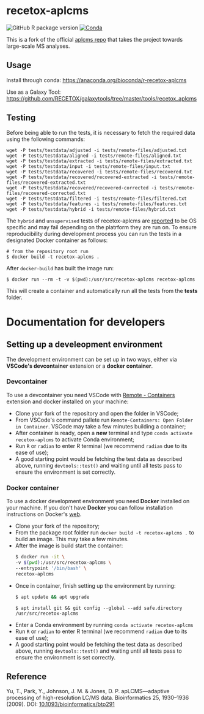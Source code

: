 # recetox-aplcms
![GitHub R package version](https://img.shields.io/github/r-package/v/RECETOX/recetox-aplcms)
[![Conda](https://img.shields.io/conda/v/bioconda/r-recetox-aplcms)](https://anaconda.org/bioconda/r-recetox-aplcms)

This is a fork of the official [aplcms repo](https://github.com/tianwei-yu/apLCMS) that takes the project towards large-scale MS analyses.

## Usage
Install through conda: https://anaconda.org/bioconda/r-recetox-aplcms

Use as a Galaxy Tool: https://github.com/RECETOX/galaxytools/tree/master/tools/recetox_aplcms

## Testing
Before being able to run the tests, it is necessary to fetch the required data using the following commands:

```
wget -P tests/testdata/adjusted -i tests/remote-files/adjusted.txt
wget -P tests/testdata/aligned -i tests/remote-files/aligned.txt
wget -P tests/testdata/extracted -i tests/remote-files/extracted.txt
wget -P tests/testdata/input -i tests/remote-files/input.txt
wget -P tests/testdata/recovered -i tests/remote-files/recovered.txt
wget -P tests/testdata/recovered/recovered-extracted -i tests/remote-files/recovered-extracted.txt
wget -P tests/testdata/recovered/recovered-corrected -i tests/remote-files/recovered-corrected.txt
wget -P tests/testdata/filtered -i tests/remote-files/filtered.txt
wget -P tests/testdata/features -i tests/remote-files/features.txt
wget -P tests/testdata/hybrid -i tests/remote-files/hybrid.txt

```

The `hybrid` and `unsupervised` tests of recetox-aplcms are [reported](https://github.com/RECETOX/recetox-aplcms/issues/24) to be OS specific and may fail depending on the platrform they are run on. To ensure reproducibility during development process you can run the tests in a designated Docker container as follows:
```
# from the repository root run
$ docker build -t recetox-aplcms .
```
After `docker-build` has built the image run:
```
$ docker run --rm -t -v $(pwd):/usr/src/recetox-aplcms recetox-aplcms
```
This will create a container and automatically run all the tests from the **tests** folder.

# Documentation for developers

## Setting up a develeopment environment
The development environment can be set up in two ways, either via **VSCode's devcontainer** extension or a **docker container**.

### Devcontainer
To use a devcontainer you need VSCode with [Remote - Containers](https://marketplace.visualstudio.com/items?itemName=ms-vscode-remote.remote-containers) extension and docker installed on your machine:
- Clone your fork of the repository and open the folder in VSCode;
- From VSCode's command pallete run `Remote-Containers: Open Folder in Container`. VSCode may take a few minutes building a container;
- After container is ready, open a **new** terminal and type `conda activate recetox-aplcms` to activate Conda environment;
- Run `R` or `radian` to enter R terminal (we recommend `radian` due to its ease of use);
- A good starting point would be fetching the test data as described above, running `devtools::test()` and waiting until all tests pass to ensure the environment is set correctly.

### Docker container
To use a docker development environment you need **Docker** installed on your machine. If you don't have **Docker** you can follow installation instructions on Docker's [web](https://docs.docker.com/engine/install/).
- Clone your fork of the repository;
- From the package root folder run `docker build -t recetox-aplcms .` to build an image. This may take a few minutes.
- After the image is build start the container:
    ```bash
    $ docker run -it \
    -v $(pwd):/usr/src/recetox-aplcms \
    --entrypoint '/bin/bash' \
    recetox-aplcms
    ```
- Once in container, finish setting up the environment by running:
    ```bash
    $ apt update && apt upgrade
    ```
    ```shell
    $ apt install git && git config --global --add safe.directory /usr/src/recetox-aplcms
    ```
- Enter a Conda environment by running `conda activate recetox-aplcms`
- Run `R` or `radian` to enter R terminal (we recommend `radian` due to its ease of use);
- A good starting point would be fetching the test data as described above, running `devtools::test()` and waiting until all tests pass to ensure the environment is set correctly.


## Reference
Yu, T., Park, Y., Johnson, J. M. & Jones, D. P. apLCMS—adaptive processing of high-resolution LC/MS data. Bioinformatics 25, 1930–1936 (2009). DOI: [10.1093/bioinformatics/btp291](https://academic.oup.com/bioinformatics/article-lookup/doi/10.1093/bioinformatics/btp291)
